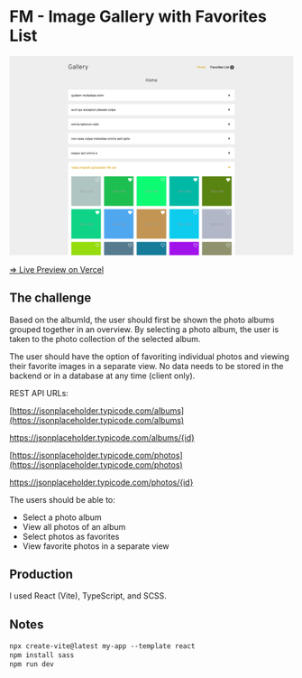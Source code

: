 # FM - Image Gallery with Favorites List

![Preview - Image Gallery with Favorites List](./public/preview.png)

[=> Live Preview on Vercel](https://image-gallery-zwickermann.vercel.app/)


## The challenge

Based on the albumId, the user should first be shown the photo albums grouped together in an overview. By selecting a photo album, the user is taken to the photo collection of the selected album.

The user should have the option of favoriting individual photos and viewing their favorite images in a separate view. No data needs to be stored in the backend or in a database at any time (client only).

REST API URLs:

[https://jsonplaceholder.typicode.com/albums](https://jsonplaceholder.typicode.com/albums)

https://jsonplaceholder.typicode.com/albums/{id}

[https://jsonplaceholder.typicode.com/photos](https://jsonplaceholder.typicode.com/photos)

https://jsonplaceholder.typicode.com/photos/{id}


The users should be able to:

- Select a photo album
- View all photos of an album
- Select photos as favorites
- View favorite photos in a separate view

## Production

I used React (Vite), TypeScript, and SCSS.

## Notes 
```
npx create-vite@latest my-app --template react
npm install sass
npm run dev
```